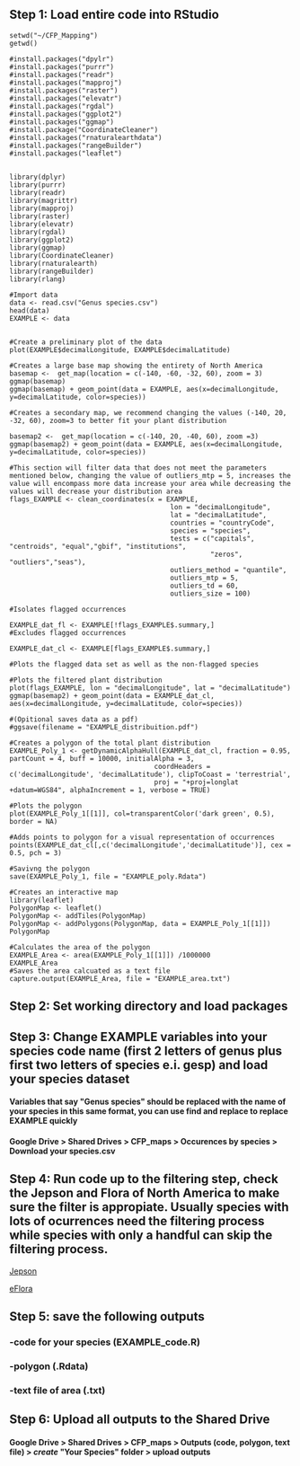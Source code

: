 ## Step 1: Load entire code into RStudio

```
setwd("~/CFP_Mapping") 
getwd()

#install.packages("dpylr")
#install.packages("purrr")
#install.packages("readr")
#install.packages("mapproj")
#install.packages("raster")
#install.packages("elevatr")
#install.packages("rgdal")
#install.packages("ggplot2")
#install.packages("ggmap")
#install.package("CoordinateCleaner")
#install.packages("rnaturalearthdata")
#install.packages("rangeBuilder")
#install.packages("leaflet")


library(dplyr)
library(purrr)
library(readr)  
library(magrittr)
library(mapproj)
library(raster)
library(elevatr)
library(rgdal)
library(ggplot2)
library(ggmap)
library(CoordinateCleaner)
library(rnaturalearth)
library(rangeBuilder)
library(rlang)

#Import data
data <- read.csv("Genus species.csv")
head(data)
EXAMPLE <- data


#Create a preliminary plot of the data
plot(EXAMPLE$decimalLongitude, EXAMPLE$decimalLatitude)

#Creates a large base map showing the entirety of North America
basemap <-  get_map(location = c(-140, -60, -32, 60), zoom = 3)
ggmap(basemap)
ggmap(basemap) + geom_point(data = EXAMPLE, aes(x=decimalLongitude, y=decimalLatitude, color=species))

#Creates a secondary map, we recommend changing the values (-140, 20, -32, 60), zoom=3 to better fit your plant distribution 

basemap2 <-  get_map(location = c(-140, 20, -40, 60), zoom =3)
ggmap(basemap2) + geom_point(data = EXAMPLE, aes(x=decimalLongitude, y=decimalLatitude, color=species))

#This section will filter data that does not meet the parameters mentioned below, changing the value of outliers_mtp = 5, increases the value will encompass more data increase your area while decreasing the values will decrease your distribution area
flags_EXAMPLE <- clean_coordinates(x = EXAMPLE, 
                                        lon = "decimalLongitude", 
                                        lat = "decimalLatitude",
                                        countries = "countryCode",
                                        species = "species",
                                        tests = c("capitals", "centroids", "equal","gbif", "institutions",
                                                  "zeros", "outliers","seas"),
                                        outliers_method = "quantile",
                                        outliers_mtp = 5,
                                        outliers_td = 60,
                                        outliers_size = 100)

#Isolates flagged occurrences

EXAMPLE_dat_fl <- EXAMPLE[!flags_EXAMPLE$.summary,]
#Excludes flagged occurrences

EXAMPLE_dat_cl <- EXAMPLE[flags_EXAMPLE$.summary,]

#Plots the flagged data set as well as the non-flagged species

#Plots the filtered plant distribution 
plot(flags_EXAMPLE, lon = "decimalLongitude", lat = "decimalLatitude")
ggmap(basemap2) + geom_point(data = EXAMPLE_dat_cl, aes(x=decimalLongitude, y=decimalLatitude, color=species))

#(Opitional saves data as a pdf)
#ggsave(filename = "EXAMPLE_distribuition.pdf")

#Creates a polygon of the total plant distribution
EXAMPLE_Poly_1 <- getDynamicAlphaHull(EXAMPLE_dat_cl, fraction = 0.95, partCount = 4, buff = 10000, initialAlpha = 3,
                                    coordHeaders = c('decimalLongitude', 'decimalLatitude'), clipToCoast = 'terrestrial',
                                    proj = "+proj=longlat +datum=WGS84", alphaIncrement = 1, verbose = TRUE)

#Plots the polygon
plot(EXAMPLE_Poly_1[[1]], col=transparentColor('dark green', 0.5), border = NA) 

#Adds points to polygon for a visual representation of occurrences 
points(EXAMPLE_dat_cl[,c('decimalLongitude','decimalLatitude')], cex = 0.5, pch = 3)

#Savivng the polygon
save(EXAMPLE_Poly_1, file = "EXAMPLE_poly.Rdata")

#Creates an interactive map
library(leaflet)
PolygonMap <- leaflet()
PolygonMap <- addTiles(PolygonMap)
PolygonMap <- addPolygons(PolygonMap, data = EXAMPLE_Poly_1[[1]])
PolygonMap

#Calculates the area of the polygon
EXAMPLE_Area <- area(EXAMPLE_Poly_1[[1]]) /1000000
EXAMPLE_Area
#Saves the area calcuated as a text file
capture.output(EXAMPLE_Area, file = "EXAMPLE_area.txt")
```
## Step 2: Set working directory and load packages
## Step 3: Change EXAMPLE variables into your species code name (first 2 letters of genus plus first two letters of species e.i. gesp) and load your species dataset
#### Variables that say "Genus species" should be replaced with the name of your species in this same format, you can use find and replace to replace EXAMPLE quickly
#### Google Drive > Shared Drives > CFP_maps > Occurences by species > Download your species.csv
## Step 4: Run code up to the filtering step, check the Jepson and Flora of North America to make sure the filter is appropiate. Usually species with lots of ocurrences need the filtering process while species with only a handful can skip the filtering process.

[Jepson](https://ucjeps.berkeley.edu/eflora/)

[eFlora](http://www.efloras.org/)

## Step 5: save the following outputs
###         -code for your species (EXAMPLE_code.R)
###         -polygon (.Rdata)
###         -text file of area (.txt)
## Step 6: Upload all outputs to the Shared Drive
#### Google Drive > Shared Drives > CFP_maps > Outputs (code, polygon, text file) > *create* "Your Species" folder > upload outputs
